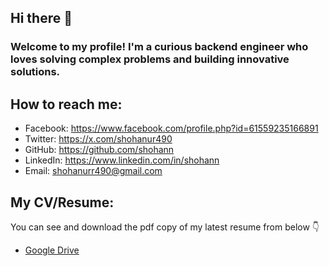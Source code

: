 ## Hi there 👋

### Welcome to my profile! I'm a curious backend engineer who loves solving complex problems and building innovative solutions.

## How to reach me:

- Facebook: https://www.facebook.com/profile.php?id=61559235166891
- Twitter: https://x.com/shohanur490
- GitHub: https://github.com/shohann
- LinkedIn: https://www.linkedin.com/in/shohann
- Email: shohanurr490@gmail.com

## My CV/Resume:

You can see and download the pdf copy of my latest resume from below 👇

- [Google Drive](https://drive.google.com/file/d/10Tyw3NHfgqCn_5a9AotQEV5h2LQKvCVf/view?usp=sharing)
